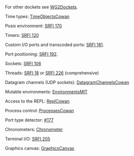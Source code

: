 For other dockets see [WG2Dockets](WG2Dockets.md).


Time types: [TimeObjectsCowan](TimeObjectsCowan.md)

Posix environment: [SRFI 170](https://htmlpreview.github.io/?https://github.com/johnwcowan/r7rs-work/blob/master/srfi-170.html)

Timers: [SRFI 120](https://srfi.schemers.org/srfi-120/srfi-120.html)

Custom I/O ports and transcoded ports: [SRFI 181](https://srfi.schemers.org/srfi-181/srfi-181.html).

Port positioning: [SRFI 192](https://srfi.schemers.org/srfi-192/srfi-192.html).

Sockets: [SRFI 106](https://srfi.schemers.org/srfi-106/srfi-106.html)

Threads: [SRFI 18](https://srfi.schemers.org/srfi-18/srfi-18.html)
or [SRFI 226](https://srfi.schemers.org/srfi-226/srfi-226.html) (comprehensive)

Datagram channels (UDP sockets): [DatagramChannelsCowan](DatagramChannelsCowan.md)

Mutable environments: [EnvironmentsMIT](https://htmlpreview.github.io/?https://github.com/johnwcowan/r7rs-work/blob/master/EnvironmentsMIT.md)

Access to the REPL: [ReplCowan](ReplCowan.md)

Process control: [ProcessesCowan](ProcessesCowan.md)

Port type detector: [#177](https://small.r7rs.org/ticket/177/)

Chronometers: [Chronometer](Chronometer.md)

Terminal I/O: [SRFI 205](https://srfi.schemers.org/srfi-205/srfi-205.html)

Graphics canvas: [GraphicsCanvas](GraphicsCanvas.md)

